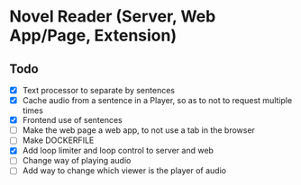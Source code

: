 # Novel Reader (Server, Web App/Page, Extension)

## Todo

- [x] Text processor to separate by sentences
- [x] Cache audio from a sentence in a Player, so as to not to request multiple times
- [x] Frontend use of sentences
- [ ] Make the web page a web app, to not use a tab in the browser
- [ ] Make DOCKERFILE
- [x] Add loop limiter and loop control to server and web
- [ ] Change way of playing audio
- [ ] Add way to change which viewer is the player of audio
